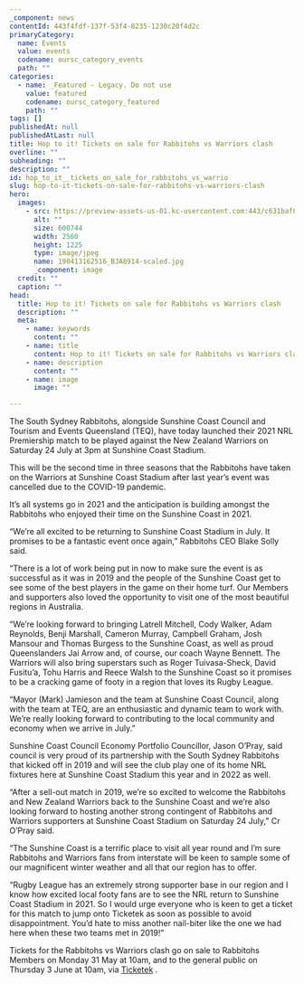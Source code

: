 ```yaml
---
_component: news
contentId: 443f4fdf-137f-53f4-8235-1230c20f4d2c
primaryCategory:
  name: Events
  value: events
  codename: oursc_category_events
  path: ""
categories:
  - name: _Featured - Legacy. Do not use
    value: featured
    codename: oursc_category_featured
    path: ""
tags: []
publishedAt: null
publishedAtLast: null
title: Hop to it! Tickets on sale for Rabbitohs vs Warriors clash
overline: ""
subheading: ""
description: ""
id: hop_to_it__tickets_on_sale_for_rabbitohs_vs_warrio
slug: hop-to-it-tickets-on-sale-for-rabbitohs-vs-warriors-clash
hero:
  images:
    - src: https://preview-assets-us-01.kc-usercontent.com:443/c631baf8-1b46-001f-580c-d0001b68b4a8/efb626aa-9ec1-494b-8b1e-50b730739b2a/190413162516_BJA8914-scaled.jpg
      alt: ""
      size: 600744
      width: 2560
      height: 1225
      type: image/jpeg
      name: 190413162516_BJA8914-scaled.jpg
      _component: image
  credit: ""
  caption: ""
head:
  title: Hop to it! Tickets on sale for Rabbitohs vs Warriors clash
  description: ""
  meta:
    - name: keywords
      content: ""
    - name: title
      content: Hop to it! Tickets on sale for Rabbitohs vs Warriors clash
    - name: description
      content: ""
    - name: image
      image: ""

---
```

The South Sydney Rabbitohs, alongside Sunshine Coast Council and Tourism and Events Queensland (TEQ), have today launched their 2021 NRL Premiership match to be played against the New Zealand Warriors on Saturday 24 July at 3pm at Sunshine Coast Stadium.

This will be the second time in three seasons that the Rabbitohs have taken on the Warriors at Sunshine Coast Stadium after last year’s event was cancelled due to the COVID-19 pandemic.

It’s all systems go in 2021 and the anticipation is building amongst the Rabbitohs who enjoyed their time on the Sunshine Coast in 2021.

“We’re all excited to be returning to Sunshine Coast Stadium in July. It promises to be a fantastic event once again,” Rabbitohs CEO Blake Solly said.

“There is a lot of work being put in now to make sure the event is as successful as it was in 2019 and the people of the Sunshine Coast get to see some of the best players in the game on their home turf. Our Members and supporters also loved the opportunity to visit one of the most beautiful regions in Australia.

“We’re looking forward to bringing Latrell Mitchell, Cody Walker, Adam Reynolds, Benji Marshall, Cameron Murray, Campbell Graham, Josh Mansour and Thomas Burgess to the Sunshine Coast, as well as proud Queenslanders Jai Arrow and, of course, our coach Wayne Bennett. The Warriors will also bring superstars such as Roger Tuivasa-Sheck, David Fusitu’a, Tohu Harris and Reece Walsh to the Sunshine Coast so it promises to be a cracking game of footy in a region that loves its Rugby League.

“Mayor (Mark) Jamieson and the team at Sunshine Coast Council, along with the team at TEQ, are an enthusiastic and dynamic team to work with. We’re really looking forward to contributing to the local community and economy when we arrive in July.”

Sunshine Coast Council Economy Portfolio Councillor, Jason O’Pray, said council is very proud of its partnership with the South Sydney Rabbitohs that kicked off in 2019 and will see the club play one of its home NRL fixtures here at Sunshine Coast Stadium this year and in 2022 as well. 

“After a sell-out match in 2019, we’re so excited to welcome the Rabbitohs and New Zealand Warriors back to the Sunshine Coast and we’re also looking forward to hosting another strong contingent of Rabbitohs and Warriors supporters at Sunshine Coast Stadium on Saturday 24 July,” Cr O’Pray said.

“The Sunshine Coast is a terrific place to visit all year round and I’m sure Rabbitohs and Warriors fans from interstate will be keen to sample some of our magnificent winter weather and all that our region has to offer.

“Rugby League has an extremely strong supporter base in our region and I know how excited local footy fans are to see the NRL return to Sunshine Coast Stadium in 2021. So I would urge everyone who is keen to get a ticket for this match to jump onto Ticketek as soon as possible to avoid disappointment. You’d hate to miss another nail-biter like the one we had here when these two teams met in 2019!”

Tickets for the Rabbitohs vs Warriors clash go on sale to Rabbitohs Members on Monday 31 May at 10am, and to the general public on Thursday 3 June at 10am, via [Ticketek](https://premier.ticketek.com.au/shows/Show.aspx?sh=RBS1921)
.
